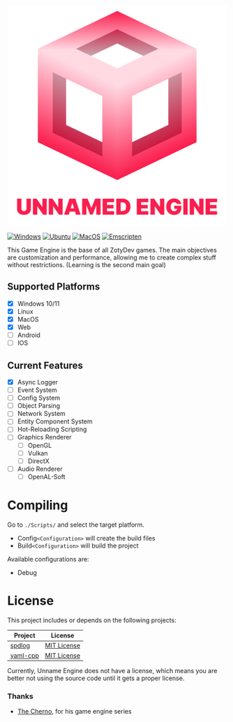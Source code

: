 <p align="center">
    <img src="Resource/Branding/unnamed_engine.png?raw=true" alt="Unnamed Engine">
</p>

[![Windows](https://github.com/ZotyDev/GameEngine/actions/workflows/Windows.yml/badge.svg?branch=refactor)](https://github.com/ZotyDev/GameEngine/actions/workflows/Windows.yml)
[![Ubuntu](https://github.com/ZotyDev/GameEngine/actions/workflows/Ubuntu.yml/badge.svg)](https://github.com/ZotyDev/GameEngine/actions/workflows/Ubuntu.yml)
[![MacOS](https://github.com/ZotyDev/GameEngine/actions/workflows/MacOS.yml/badge.svg)](https://github.com/ZotyDev/GameEngine/actions/workflows/MacOS.yml)
[![Emscripten](https://github.com/ZotyDev/GameEngine/actions/workflows/Emscripten.yml/badge.svg)](https://github.com/ZotyDev/GameEngine/actions/workflows/Emscripten.yml)

This Game Engine is the base of all ZotyDev games. The main objectives are customization and performance, allowing me to create complex stuff without restrictions. (Learning is the second main goal)

## Supported Platforms
- [x] Windows 10/11
- [x] Linux
- [X] MacOS
- [x] Web
- [ ] Android
- [ ] IOS
  
## Current Features
- [x] Async Logger
- [ ] Event System
- [ ] Config System
- [ ] Object Parsing
- [ ] Network System
- [ ] Entity Component System
- [ ] Hot-Reloading Scripting
- [ ] Graphics Renderer
  - [ ] OpenGL
  - [ ] Vulkan
  - [ ] DirectX
- [ ] Audio Renderer
  - [ ] OpenAL-Soft

# Compiling

Go to `./Scripts/` and select the target platform.

- Config`<Configuration>` will create the build files
- Build`<Configuration>` will build the project

Available configurations are:

- Debug

# License

This project includes or depends on the following projects:

| Project                                            | License                 |
|----------------------------------------------------|-------------------------|
| [spdlog](https://github.com/gabime/spdlog)         | [MIT License](https://github.com/gabime/spdlog/blob/v1.x/LICENSE)             |
| [yaml-cpp](https://github.com/jbeder/yaml-cpp)     | [MIT License](https://github.com/jbeder/yaml-cpp/blob/master/LICENSE)         |

Currently, Unname Engine does not have a license, which means you are better not using the source code until it gets a proper license.

### Thanks

- [The Cherno](https://www.youtube.com/@TheCherno), for his game engine series